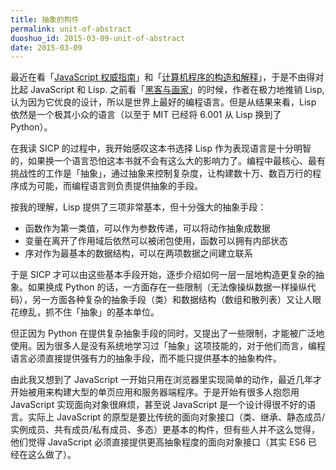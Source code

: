 ```yaml
---
title: 抽象的构件
permalink: unit-of-abstract
duoshuo_id: 2015-03-09-unit-of-abstract
date: 2015-03-09
---
```


最近在看「[JavaScript 权威指南](http://www.amazon.cn/gp/product/B007VISQ1Y/ref=as_li_ss_tl?ie=UTF8&camp=536&creative=3132&creativeASIN=B007VISQ1Y&linkCode=as2&tag=jysperm07-23)」和「[计算机程序的构造和解释](http://www.amazon.cn/gp/product/B0011AP7RY/ref=as_li_tf_tl?ie=UTF8&camp=536&creative=3200&creativeASIN=B0011AP7RY&linkCode=as2&tag=jysperm07-23)」，于是不由得对比起 JavaScript 和 Lisp. 之前看「[黑客与画家](http://www.amazon.cn/gp/product/B00G1ZT2C0/ref=as_li_tf_tl?ie=UTF8&camp=536&creative=3200&creativeASIN=B00G1ZT2C0&linkCode=as2&tag=jysperm07-23)」的时候，作者在极力地推销 Lisp, 认为因为它优良的设计，所以是世界上最好的编程语言。但是从结果来看，Lisp 依然是一个极其小众的语言（以至于 MIT 已经将 6.001 从 Lisp 换到了 Python）。

在我读 SICP 的过程中，我开始感叹这本书选择 Lisp 作为表现语言是十分明智的，如果换一个语言恐怕这本书就不会有这么大的影响力了。编程中最核心、最有挑战性的工作是「抽象」，通过抽象来控制复杂度，让构建数十万、数百万行的程序成为可能，而编程语言则负责提供抽象的手段。

按我的理解，Lisp 提供了三项非常基本，但十分强大的抽象手段：

* 函数作为第一类值，可以作为参数传递，可以将动作抽象成数据
* 变量在离开了作用域后依然可以被闭包使用，函数可以拥有内部状态
* 序对作为最基本的数据结构，可以在两项数据之间建立联系

于是 SICP 才可以由这些基本手段开始，逐步介绍如何一层一层地构造更复杂的抽象。如果换成 Python 的话，一方面存在一些限制（无法像操纵数据一样操纵代码），另一方面各种复杂的抽象手段（类）和数据结构（数组和散列表）又让人眼花缭乱，抓不住「抽象」的基本单位。

但正因为 Python 在提供复杂抽象手段的同时，又提出了一些限制，才能被广泛地使用。因为很多人是没有系统地学习过「抽象」这项技能的，对于他们而言，编程语言必须直接提供强有力的抽象手段，而不能只提供基本的抽象构件。

由此我又想到了 JavaScript 一开始只用在浏览器里实现简单的动作，最近几年才开始被用来构建大型的单页应用和服务器端程序。于是开始有很多人抱怨用 JavaScript 实现面向对象很麻烦，甚至说 JavaScript 是一个设计得很不好的语言。实际上 JavaScript 的原型是要比传统的面向对象接口（类、继承、静态成员/实例成员、共有成员/私有成员、多态）更基本的构件，但有些人并不这么觉得，他们觉得 JavaScript 必须直接提供更高抽象程度的面向对象接口（其实 ES6 已经在这么做了）。

